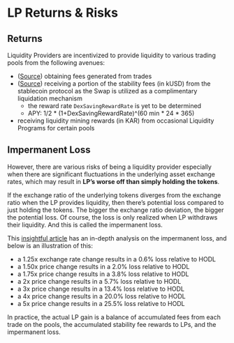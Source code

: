 # LP Returns & Risks

## Returns

Liquidity Providers are incentivized to provide liquidity to various trading pools from the following avenues:

* \([Source](https://github.com/AcalaNetwork/Acala/blob/master/runtime/karura/src/lib.rs#L1067)\) obtaining fees generated from trades
* \([Source](https://github.com/AcalaNetwork/Acala/blob/4e6a2b94f5153cd7a09279914366927f357767d5/modules/incentives/src/lib.rs#L201)\) receiving a portion of the stability fees \(in kUSD\) from the stablecoin protocol as the Swap is utilized as a complimentary liquidation mechanism
  * the reward rate `DexSavingRewardRate` is yet to be determined
  * APY: 1/2 \* \(1+DexSavingRewardRate\)^\(60 min \* 24 \* 365\)
* receiving liquidity mining rewards \(in KAR\) from occasional Liquidity Programs for certain pools

## Impermanent Loss

However, there are various risks of being a liquidity provider especially when there are significant fluctuations in the underlying asset exchange rates, which may result in **LP’s worse off than simply holding the tokens**. 

If the exchange ratio of the underlying tokens diverges from the exchange ratio when the LP provides liquidity, then there’s potential loss compared to just holding the tokens. The bigger the exchange ratio deviation, the bigger the potential loss. Of course, the loss is only realized when LP withdraws their liquidity. And this is called the impermanent loss.

This  [insightful article](https://pintail.medium.com/uniswap-a-good-deal-for-liquidity-providers-104c0b6816f2) has an in-depth analysis on the impermanent loss, and below is an illustration of this:

* a 1.25x exchange rate change results in a 0.6% loss relative to HODL 
* a 1.50x price change results in a 2.0% loss relative to HODL 
* a 1.75x price change results in a 3.8% loss relative to HODL 
* a 2x price change results in a 5.7% loss relative to HODL 
* a 3x price change results in a 13.4% loss relative to HODL 
* a 4x price change results in a 20.0% loss relative to HODL 
* a 5x price change results in a 25.5% loss relative to HODL

In practice, the actual LP gain is a balance of accumulated fees from each trade on the pools, the accumulated stability fee rewards to LPs, and the impermanent loss. 

